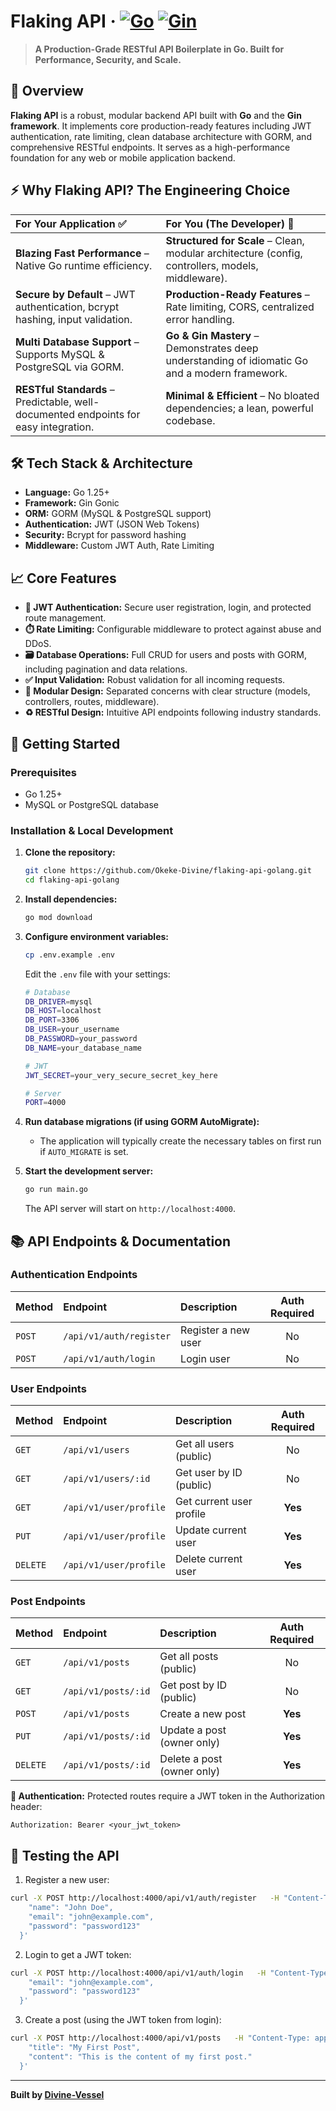 # Flaking API · [![Go](https://img.shields.io/badge/Go-1.25+-00ADD8?style=flat&logo=go)](https://golang.org) [![Gin](https://img.shields.io/badge/Gin-Framework-0096D0?style=flat)](https://gin-gonic.com)

> **A Production-Grade RESTful API Boilerplate in Go. Built for Performance, Security, and Scale.**

## 📖 Overview
**Flaking API** is a robust, modular backend API built with **Go** and the **Gin framework**. It implements core production-ready features including JWT authentication, rate limiting, clean database architecture with GORM, and comprehensive RESTful endpoints. It serves as a high-performance foundation for any web or mobile application backend.

## ⚡ Why Flaking API? The Engineering Choice

| For Your Application ✅ | For You (The Developer) 🔧 |
| :--- | :--- |
| **Blazing Fast Performance** – Native Go runtime efficiency. | **Structured for Scale** – Clean, modular architecture (config, controllers, models, middleware). |
| **Secure by Default** – JWT authentication, bcrypt hashing, input validation. | **Production-Ready Features** – Rate limiting, CORS, centralized error handling. |
| **Multi Database Support** – Supports MySQL & PostgreSQL via GORM. | **Go & Gin Mastery** – Demonstrates deep understanding of idiomatic Go and a modern framework. |
| **RESTful Standards** – Predictable, well-documented endpoints for easy integration. | **Minimal & Efficient** – No bloated dependencies; a lean, powerful codebase. |

## 🛠️ Tech Stack & Architecture
- **Language:** Go 1.25+
- **Framework:** Gin Gonic
- **ORM:** GORM (MySQL & PostgreSQL support)
- **Authentication:** JWT (JSON Web Tokens)
- **Security:** Bcrypt for password hashing
- **Middleware:** Custom JWT Auth, Rate Limiting

## 📈 Core Features
- **🔐 JWT Authentication:** Secure user registration, login, and protected route management.
- **⏱️ Rate Limiting:** Configurable middleware to protect against abuse and DDoS.
- **🗃️ Database Operations:** Full CRUD for users and posts with GORM, including pagination and data relations.
- **✅ Input Validation:** Robust validation for all incoming requests.
- **🧩 Modular Design:** Separated concerns with clear structure (models, controllers, routes, middleware).
- **♻️ RESTful Design:** Intuitive API endpoints following industry standards.

## 🚀 Getting Started

### Prerequisites
- Go 1.25+
- MySQL or PostgreSQL database

### Installation & Local Development
1.  **Clone the repository:**
    ```bash
    git clone https://github.com/Okeke-Divine/flaking-api-golang.git
    cd flaking-api-golang
    ```

2.  **Install dependencies:**
    ```bash
    go mod download
    ```

3.  **Configure environment variables:**
    ```bash
    cp .env.example .env
    ```
    Edit the `.env` file with your settings:
    ```bash
    # Database
    DB_DRIVER=mysql
    DB_HOST=localhost
    DB_PORT=3306
    DB_USER=your_username
    DB_PASSWORD=your_password
    DB_NAME=your_database_name

    # JWT
    JWT_SECRET=your_very_secure_secret_key_here

    # Server
    PORT=4000
    ```

4.  **Run database migrations (if using GORM AutoMigrate):**
    *   The application will typically create the necessary tables on first run if `AUTO_MIGRATE` is set.

5.  **Start the development server:**
    ```bash
    go run main.go
    ```
    The API server will start on `http://localhost:4000`.

## 📚 API Endpoints & Documentation

### Authentication Endpoints
| Method | Endpoint | Description | Auth Required |
| :--- | :--- | :--- | :---: |
| `POST` | `/api/v1/auth/register` | Register a new user | No |
| `POST` | `/api/v1/auth/login` | Login user | No |

### User Endpoints
| Method | Endpoint | Description | Auth Required |
| :--- | :--- | :--- | :---: |
| `GET` | `/api/v1/users` | Get all users (public) | No |
| `GET` | `/api/v1/users/:id` | Get user by ID (public) | No |
| `GET` | `/api/v1/user/profile` | Get current user profile | **Yes** |
| `PUT` | `/api/v1/user/profile` | Update current user | **Yes** |
| `DELETE` | `/api/v1/user/profile` | Delete current user | **Yes** |

### Post Endpoints
| Method | Endpoint | Description | Auth Required |
| :--- | :--- | :--- | :---: |
| `GET` | `/api/v1/posts` | Get all posts (public) | No |
| `GET` | `/api/v1/posts/:id` | Get post by ID (public) | No |
| `POST` | `/api/v1/posts` | Create a new post | **Yes** |
| `PUT` | `/api/v1/posts/:id` | Update a post (owner only) | **Yes** |
| `DELETE` | `/api/v1/posts/:id` | Delete a post (owner only) | **Yes** |

**🔐 Authentication:** Protected routes require a JWT token in the Authorization header:
```http
Authorization: Bearer <your_jwt_token>
```

## 🧪 Testing the API

1. Register a new user:
```bash
curl -X POST http://localhost:4000/api/v1/auth/register   -H "Content-Type: application/json"   -d '{
    "name": "John Doe",
    "email": "john@example.com",
    "password": "password123"
  }'
```

2. Login to get a JWT token:
```bash
curl -X POST http://localhost:4000/api/v1/auth/login   -H "Content-Type: application/json"   -d '{
    "email": "john@example.com",
    "password": "password123"
  }'
```

3. Create a post (using the JWT token from login):
```bash
curl -X POST http://localhost:4000/api/v1/posts   -H "Content-Type: application/json"   -H "Authorization: Bearer YOUR_JWT_TOKEN_HERE"   -d '{
    "title": "My First Post",
    "content": "This is the content of my first post."
  }'
```

---
**Built by [Divine-Vessel](https://github.com/Okeke-Divine)**
